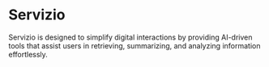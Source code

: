 # Servizio
 Servizio is designed to simplify digital interactions by providing AI-driven tools that assist users in retrieving, summarizing, and analyzing information effortlessly.
